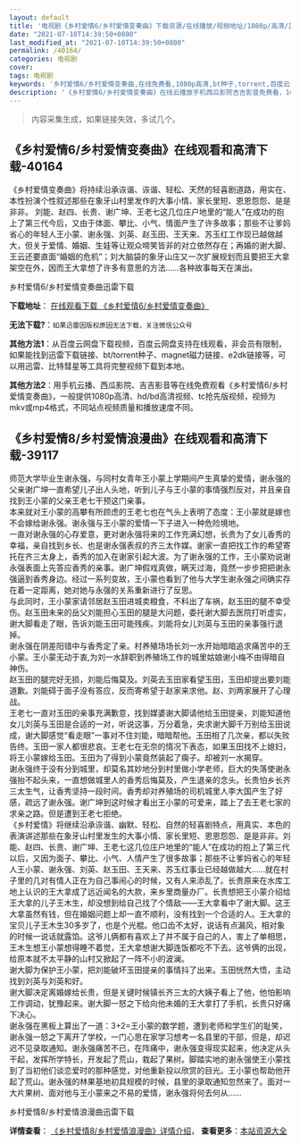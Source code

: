 ```yaml
---
layout: default
title: '电视剧《乡村爱情6/乡村爱情变奏曲》下载资源/在线播放/视频地址/1080p/高清/蓝光'
date: "2021-07-10T14:39:50+0800"
last_modified_at: "2021-07-10T14:39:50+0800"
permalink: /40164/
categories: 电视剧
cover:
tags: 电视剧
keywords: '乡村爱情6/乡村爱情变奏曲,在线免费看,1080p高清,bt种子,torrent,百度云盘,magnet,磁力链,迅雷下载资源'
description: '《乡村爱情6/乡村爱情变奏曲》在线云播放手机西瓜影院吉吉影音免费看，1080p高清bd/hd未删减完整版和tc抢先枪版，mkv/mp4格式，附带bt/torrent种子、magnet/磁力链、百度云盘、网盘资源迅雷下载链接'
---
```


>内容采集生成，如果链接失效，多试几个。


## 《乡村爱情6/乡村爱情变奏曲》在线观看和高清下载-40164

《乡村爱情变奏曲》将持续沿承诙谐、诙谐、轻松、天然的轻喜剧道路，用实在、本性扮演个性叙述那些在象牙山村里发作的大事小情、家长里短、恩恩怨怨、是是非非。 刘能、赵四、长贵、谢广坤、王老七这几位庄户地里的“能人”在成功的抱上了第三代今后，又由于体面、攀比、小气、情面产生了许多故事；那些不让爹妈省心的年轻人王小蒙、谢永强、刘英、赵玉田、王天来、苏玉红工作现已越做越大，但关于爱情、婚姻、生娃等让观众啼笑皆非的对立依然存在；再婚的谢大脚、王云还要直面&ldquo;婚姻的危机&rdquo;；刘大脑袋的象牙山庄又一次扩展规划而且要把王大拿架空在外，因而王大拿想了许多有意思的方法……各种故事每天在演出。</p>


乡村爱情6/乡村爱情变奏曲迅雷下载

**下载地址**： [在线观看下载 《乡村爱情6/乡村爱情变奏曲》](https://www.993dy.com//vod-detail-id-12130.html) 


**无法下载?**：`如果迅雷因版权原因无法下载，关注微信公众号 `

**其他方法1**：从百度云网盘下载视频，百度云网盘支持在线观看，非会员有限制，如果能找到迅雷下载链接、bt/torrent种子、magnet磁力链接、e2dk链接等，可以用迅雷、比特彗星等工具将完整视频下载到本地。

**其他方法2**：用手机云播、西瓜影院、吉吉影音等在线免费观看《乡村爱情6/乡村爱情变奏曲》，一般提供1080p高清、hd/bd高清视频、tc抢先版视频，视频为mkv或mp4格式，不同站点视频质量和播放速度不同。


## 《乡村爱情8/乡村爱情浪漫曲》在线观看和高清下载-39117

师范大学毕业生谢永强，与同村女青年王小蒙上学期间产生真挚的爱情，谢永强的父亲谢广坤一直希望儿子出人头地，听到儿子与王小蒙的事情强烈反对，并且亲自找到王小蒙的父亲王老七干预这门亲事。<br />本来就对王小蒙的高攀有所顾虑的王老七也在气头上表明了态度：王小蒙就是嫁也不会嫁给谢永强。谢永强与王小蒙的爱情一下子进入一种危险境地。<br />一直对谢永强的心存爱意，更对谢永强将来的工作充满幻想，长贵为了女儿香秀的幸福，亲自找到乡长、也是谢永强表叔的齐三太作媒。谢家一直把找工作的希望寄托在齐三太身上，香秀的加入在谢家引起大波。为了谢永强的工作，王小蒙劝说谢永强表面上先答应香秀的亲事。谢广坤假戏真做，瞒天过海，竟然一步步把把谢永强逼到香秀身边。经过一系列变故，王小蒙也看到了他与大学生谢永强之间确实存在着一定距离，她对她与永强的关系重新进行了反思。<br />与此同时，王小蒙家请邻居赵玉田进城卖粮食，不料出了车祸，赵玉田的腿不幸受伤。赵玉田未来的岳父刘能担心玉田的腿是大问题，委托谢大脚去医院打听虚实，谢大脚看走了眼，告诉刘能玉田可能残疾。刘能将女儿刘英与玉田的亲事强行退掉。<br />谢永强在阴差阳错中与香秀定了亲。村养殖场场长刘一水开始暗暗追求痛苦中的王小蒙。王小蒙无动于衷,为刘一水辞职到养殖场工作的城里姑娘谢小梅不由得暗自神伤。<br />赵玉田的腿完好无损，刘能后悔莫及。刘英去玉田家看望玉田，玉田却提出要刘能道歉。刘能碍于面子没有答应，反而寄希望于赵家来求他。赵、刘两家展开了心理战。<br />王老七一直对玉田的亲事充满歉意，找到媒婆谢大脚请他给玉田提亲，刘能知道他女儿刘英与玉田是合适的一对，听说这事，万分着急，央求谢大脚千万别给玉田说成，谢大脚感觉&ldquo;看走眼&rdquo;一事对不住刘能，暗暗帮他。玉田相了几次亲，都以失败告终。玉田一家人都很悲哀。王老七在无奈的情况下表态，如果玉田找不上媳妇，将王小蒙嫁给玉田。玉田为了得到小蒙竟然装起了瘸子。却被刘一水揭穿。<br />谢永强终于没有分到城里，却莫名其妙地分到村里做小学老师，巨大的失落使谢永强抬不起头来，一直想做城里人的香秀后悔莫及，产生退亲的念头。长贵怕乡长齐三太生气，让香秀坚持一段时间。香秀却对养殖场的司机城里人李大国产生了好感，疏远了谢永强。谢广坤到这时候才看出王小蒙的可爱来，踏上了去王老七家的求亲之路。但是遭到王老七拒绝。<br />《乡村爱情》将继续沿承诙谐、幽默、轻松、自然的轻喜剧特点，用真实、本色的表演讲述那些在象牙山村里发生的大事小情、家长里短、恩恩怨怨、是是非非。刘能、赵四、长贵、谢广坤、王老七这几位庄户地里的“能人”在成功的抱上了第三代以后，又因为面子、攀比、小气、人情产生了很多故事；那些不让爹妈省心的年轻人王小蒙、谢永强、刘英、赵玉田、王天来、苏玉红事业已经越做越大……就在村子里的几对有情人正在为自己事闹心的时候，又有人来添乱了。长贵原来在水库工地上认识的王大拿成了远近闻名的大款，来乡里商量办厂。长贵想把王小蒙介绍给王大拿的儿子王木生，却没想到给自己找了个情敌&mdash;—王大拿看中了谢大脚。这王大拿虽然有钱，但在婚姻问题上却一直不顺利，没有找到一个合适的人。王大拿的宝贝儿子王木生30多岁了，也是个光棍。他口齿不太好，说话有点漏风，相对象的时候一说话就露馅。这爷儿俩都有喜欢上了并不属于自己的人，害上了单相思，王木生想王小蒙想得睡不着觉，王大拿想谢大脚连饭都吃不下去。这爷俩的出现，给原本就不太平静的山村又掀起了一阵不小的波澜。<br />谢大脚为保护王小蒙，把刘能破坏玉田提亲的事情抖了出来。玉田恍然大悟，主动找到刘英与刘英和好。<br />谢大脚决定离婚嫁给长贵，但是关键时候镇长齐三太的大姨子看上了他，他怕影响工作调动，犹豫起来。谢大脚一怒之下给向他未婚的王大拿打了手机，长贵只好痛下决心。<br />谢永强在黑板上算出了一道：3+2=王小蒙的数学题，遭到老师和学生们的耻笑，谢永强一怒之下离开了学校，一门心思在家学习想考一名县里的干部，但是，却迟迟不见录取通知。谢永强痛苦不已，在阵痛中，谢永强变得现实起来，他决定从头干起，发挥所学特长，开发起了荒山，栽起了果树。脚踏实地的谢永强使王小蒙找到了当初他们谈恋爱时的那种感觉，对他重新投以欣赏的目光。王小蒙也帮助他开起了荒山。谢永强的林果基地初具规模的时候，县里的录取通知忽然来了。面对一大片果树、面对他与王小蒙来之不易的爱情，谢永强将何去何从……


乡村爱情8/乡村爱情浪漫曲迅雷下载

**详情查看**： [《乡村爱情8/乡村爱情浪漫曲》详情介绍](/movie/39117/)， **查看更多**：[本站资源大全](/movie/t/all/)

